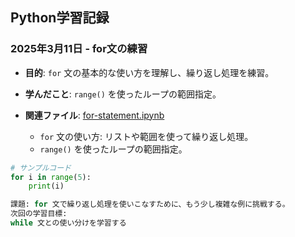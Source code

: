 ## Python学習記録

### 2025年3月11日 - for文の練習
- **目的**: `for` 文の基本的な使い方を理解し、繰り返し処理を練習。
- **学んだこと**: `range()` を使ったループの範囲指定。
- **関連ファイル**: [for-statement.ipynb](./01_for-statement/for-statement.ipynb)

  - `for` 文の使い方: リストや範囲を使って繰り返し処理。
  - `range()` を使ったループの範囲指定。

```python
# サンプルコード
for i in range(5):
    print(i)

課題: for 文で繰り返し処理を使いこなすために、もう少し複雑な例に挑戦する。
次回の学習目標:
while 文との使い分けを学習する
